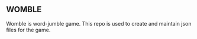## WOMBLE

Womble is word-jumble game. This repo is used to create and maintain json files for the game. 
